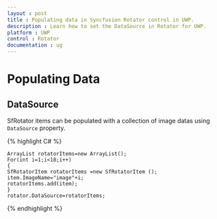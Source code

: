 ```yaml
---
layout : post
title : Populating data in Syncfusion Rotator control in UWP.
description : Learn how to set the DataSource in Rotator for UWP.
platform : UWP
control : Rotator 
documentation : ug
---
```


# Populating Data

## DataSource

SfRotator items can be populated with a collection of image datas using `DataSource` property.

{% highlight C# %}

	ArrayList rotatorItems=new ArrayList();
	For(int i=1;i<18;i++)
	{
	SfRotatorItem rotatorItems =new SfRotatorItem ();
	item.ImageName="image"+i;
	rotatorItems.add(item);
	}
	rotator.DataSource=rotatorItems;

{% endhighlight %}